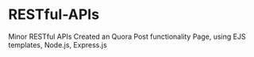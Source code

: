 # RESTful-APIs
Minor RESTful APIs
Created an Quora Post functionality Page, using EJS templates, Node.js, Express.js
